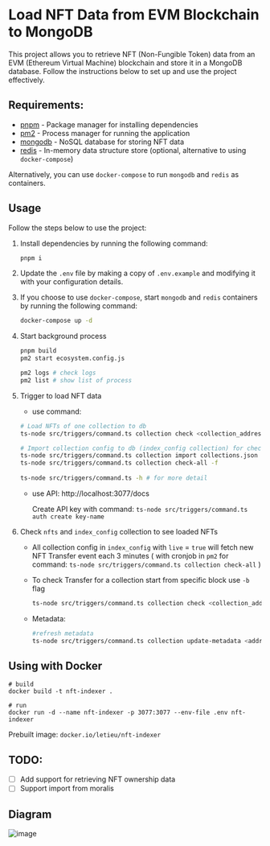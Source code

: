# Load NFT Data from EVM Blockchain to MongoDB

This project allows you to retrieve NFT (Non-Fungible Token) data from an EVM (Ethereum Virtual Machine) blockchain and store it in a MongoDB database. Follow the instructions below to set up and use the project effectively.

## Requirements:

- [pnpm](https://pnpm.io/installation) - Package manager for installing dependencies
- [pm2](https://pm2.keymetrics.io/docs/usage/quick-start/) - Process manager for running the application
- [mongodb](https://docs.mongodb.com/manual/installation/) - NoSQL database for storing NFT data
- [redis](https://redis.io/topics/quickstart) - In-memory data structure store (optional, alternative to using `docker-compose`)

Alternatively, you can use `docker-compose` to run `mongodb` and `redis` as containers.

## Usage

Follow the steps below to use the project:

1. Install dependencies by running the following command:
   ```bash
   pnpm i
   ```

2. Update the `.env` file by making a copy of `.env.example` and modifying it with your configuration details.

3. If you choose to use `docker-compose`, start `mongodb` and `redis` containers by running the following command:
   ```bash
   docker-compose up -d
   ```

4. Start background process
	```bash
	pnpm build
	pm2 start ecosystem.config.js
	
	pm2 logs # check logs
	pm2 list # show list of process
	```
5. Trigger to load NFT data
	- use command:
	```bash
	# Load NFTs of one collection to db
	ts-node src/triggers/command.ts collection check <collection_address>

	# Import collection config to db (index_config collection) for check Transfer event on batch
	ts-node src/triggers/command.ts collection import collections.json
	ts-node src/triggers/command.ts collection check-all -f
	 
	ts-node src/triggers/command.ts -h # for more detail
	```
	- use API:
		http://localhost:3077/docs

		Create API key with command: `ts-node src/triggers/command.ts auth create key-name`
6. Check `nfts` and `index_config` collection to see loaded NFTs
	- All collection config in `index_config` with `live` = `true` will fetch new NFT Transfer event each 3 minutes ( with cronjob in `pm2` for command: `ts-node src/triggers/command.ts collection check-all` )
	
	- To check Transfer for a collection start from specific block use `-b` flag
		```bash
		ts-node src/triggers/command.ts collection check <collection_address> -b 1245
		```

   - Metadata:
		```bash
		#refresh metadata
		ts-node src/triggers/command.ts collection update-metadata <address> <id>
		```
## Using with Docker
```
# build
docker build -t nft-indexer .

# run
docker run -d --name nft-indexer -p 3077:3077 --env-file .env nft-indexer
```

Prebuilt image: `docker.io/letieu/nft-indexer`

## TODO:
- [ ] Add support for retrieving NFT ownership data
- [ ] Support import from moralis

## Diagram

![image](https://github.com/letieu/nft-indexer/assets/53562817/ea45ef07-f8f7-40c0-846d-26ec502c10f3)
